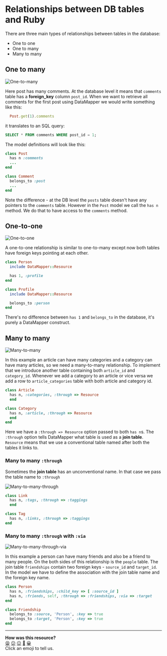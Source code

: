 # Relationships between DB tables and Ruby

There are three main types of relationships between tables in the database:

- One to one
- One to many
- Many to many

## One to many

![One-to-many](images/db-relationships/one-to-many.png)

Here post has many comments. At the database level it means that `comments` table has a **foreign_key** column `post_id`. When we want to retrieve all comments for the first post using DataMapper we would write something like this:

```ruby
  Post.get(1).comments
```

it translates to an SQL query:

```sql
SELECT * FROM comments WHERE post_id = 1;
```
The model definitions will look like this:

```ruby
class Post
  has n :comments
  ...
end

class Comment
  belongs_to :post
  ...
end
```

Note the difference - at the DB level the `posts` table doesn't have any pointers to the `comments` table. However in the `Post` model we call the `has n` method. We do that to have access to the `comments` method.

## One-to-one

![One-to-one](images/db-relationships/one-to-one.png)

A one-to-one relationship is similar to one-to-many except now both tables have foreign keys pointing at each other.

```ruby
class Person
  include DataMapper::Resource

  has 1, :profile
end

class Profile
  include DataMapper::Resource

  belongs_to :person
end
```

There's no difference between `has 1` and `belongs_to` in the database, it's purely a DataMapper construct.

## Many to many

![Many-to-many](images/db-relationships/many-to-many.png)

In this example an article can have many categories and a category can have many articles, so we need a many-to-many relationship. To implement that we introduce another table containing both `article_id` and `category_id`. Whenever we add a category to an article or vice versa we add a row to `article_categories` table with both article and category id.

```ruby
class Article
  has n, :categories, :through => Resource
  end

class Category
  has n, :article, :through => Resource
  end
end
```

Here we have a `:through => Resource` option passed to both `has n`s. The `:through` option tells DataMapper what table is used as a **join table**. `Resource` means that we use a conventional table named after both the tables it links to.

### Many to many `:through`

Sometimes the **join table** has an unconventional name. In that case we pass the table name to `:through`

![Many-to-many-through](images/db-relationships/many-to-many-through.png)

```ruby
class Link
  has n, :tags, :through => :taggings
  end

class Tag
  has n, :links, :through => :taggings
end
```

### Many to many `:through` with `:via`

![Many-to-many-through-via](images/db-relationships/many-to-many-through-via.png)

In this example a person can have many friends and also be a friend to many people. On the both sides of this relationship is the `people` table. The join table `friendships` contain two foreign keys - `source_id` and `target_id`. In the model we have to define the association with the join table name and the foreign key name.

```ruby
class Person
  has n, :friendships, :child_key => [ :source_id ]
  has n, :friends, self, :through => :friendships, :via => :target
end

class Friendship
  belongs_to :source, 'Person', :key => true
  belongs_to :target, 'Person', :key => true
end
```

<!-- BEGIN GENERATED SECTION DO NOT EDIT -->

---

**How was this resource?**  
[😫](https://airtable.com/shrUJ3t7KLMqVRFKR?prefill_Repository=makersacademy/course&prefill_File=pills/dm_db_relationships.md&prefill_Sentiment=😫) [😕](https://airtable.com/shrUJ3t7KLMqVRFKR?prefill_Repository=makersacademy/course&prefill_File=pills/dm_db_relationships.md&prefill_Sentiment=😕) [😐](https://airtable.com/shrUJ3t7KLMqVRFKR?prefill_Repository=makersacademy/course&prefill_File=pills/dm_db_relationships.md&prefill_Sentiment=😐) [🙂](https://airtable.com/shrUJ3t7KLMqVRFKR?prefill_Repository=makersacademy/course&prefill_File=pills/dm_db_relationships.md&prefill_Sentiment=🙂) [😀](https://airtable.com/shrUJ3t7KLMqVRFKR?prefill_Repository=makersacademy/course&prefill_File=pills/dm_db_relationships.md&prefill_Sentiment=😀)  
Click an emoji to tell us.

<!-- END GENERATED SECTION DO NOT EDIT -->

